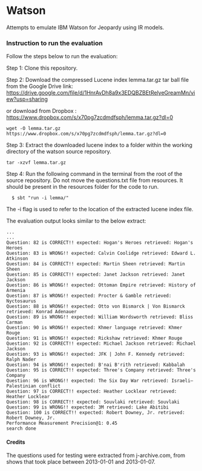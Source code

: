 # Watson
Attempts to emulate IBM Watson for Jeopardy using IR models.

### Instruction to run the evaluation

Follow the steps below to run the evaluation:

Step 1: Clone this repository.

Step 2: Download the compressed Lucene index lemma.tar.gz tar ball file from the Google Drive link: https://drive.google.com/file/d/1HnrAvDh8a9x3EDQBZBEtRelyeGreamMn/view?usp=sharing

or download from Dropbox : https://www.dropbox.com/s/x70pg7zcdmdfsph/lemma.tar.gz?dl=0

```
wget -O lemma.tar.gz https://www.dropbox.com/s/x70pg7zcdmdfsph/lemma.tar.gz?dl=0

```

Step 3: Extract the downloaded lucene index to a folder within the working directory of the watson source repository.

```
tar -xzvf lemma.tar.gz
```

Step 4: Run the following command in the terminal from the root of the source repository. Do not move the questions.txt file from resources. It should be present in the resources folder for the code to run.
```
  $ sbt "run -i lemma/"
```

The -i flag is used to refer to the location of the extracted lucene index file.

The evaluation output looks similar to the below extract:

```
...
...
Question: 82 is CORRECT!! expected: Hogan's Heroes retrieved: Hogan's Heroes
Question: 83 is WRONG!! expected: Calvin Coolidge retrieved: Edward L. Atkinson
Question: 84 is CORRECT!! expected: Martin Sheen retrieved: Martin Sheen
Question: 85 is CORRECT!! expected: Janet Jackson retrieved: Janet Jackson
Question: 86 is WRONG!! expected: Ottoman Empire retrieved: History of Armenia
Question: 87 is WRONG!! expected: Procter & Gamble retrieved: Nyctosaurus
Question: 88 is WRONG!! expected: Otto von Bismarck | Von Bismarck retrieved: Konrad Adenauer
Question: 89 is WRONG!! expected: William Wordsworth retrieved: Bliss Carman
Question: 90 is WRONG!! expected: Khmer language retrieved: Khmer Rouge
Question: 91 is WRONG!! expected: Rickshaw retrieved: Khmer Rouge
Question: 92 is CORRECT!! expected: Michael Jackson retrieved: Michael Jackson
Question: 93 is WRONG!! expected: JFK | John F. Kennedy retrieved: Ralph Nader
Question: 94 is WRONG!! expected: B'nai B'rith retrieved: Kabbalah
Question: 95 is CORRECT!! expected: Three's Company retrieved: Three's Company
Question: 96 is WRONG!! expected: The Six Day War retrieved: Israeli–Palestinian conflict
Question: 97 is CORRECT!! expected: Heather Locklear retrieved: Heather Locklear
Question: 98 is CORRECT!! expected: Souvlaki retrieved: Souvlaki
Question: 99 is WRONG!! expected: 3M retrieved: Lake Abitibi
Question: 100 is CORRECT!! expected: Robert Downey, Jr. retrieved: Robert Downey, Jr.
Performance Measurement Precision@1: 0.45
search done
```


#### Credits
The questions used for testing were extracted from j-archive.com, from shows that took place between 2013-01-01 and 2013-01-07.
